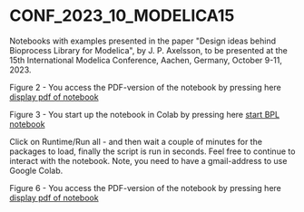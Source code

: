 # CONF_2023_10_MODELICA15
Notebooks with examples presented in the paper "Design ideas behind Bioprocess Library for Modelica", by J. P. Axelsson,
to be presented at the 15th International Modelica Conference, Aachen, Germany, October 9-11, 2023.

Figure 2 - You access the PDF-version of the notebook by pressing here
[display pdf of notebook](https://github.com/janpeter19/CONF_2023_10_MODELICA15/blob/main/BPL_TEST2_Fedbatch.pdf)

Figure 3 - You start up the notebook in Colab by pressing here
[start BPL notebook](https://colab.research.google.com/github/janpeter19/CONF_2023_10_MODELICA15/blob/main/Notes_YEAST_COB_Batch_colab.ipynb)

Click on Runtime/Run all - and then wait a couple of minutes for the packages to load, finally the script is run in seconds.
Feel free to continue to interact with the notebook. Note, you need to have a gmail-address to use Google Colab.

Figure 6 - You access the PDF-version of the notebook by pressing here
[display pdf of notebook](https://github.com/janpeter19/CONF_2023_10_MODELICA15/blob/main/Notes_BPL_TEST2_PID_Fedbatch_reg6_paper.pdf)
